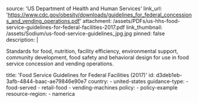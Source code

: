 source: 'US Department of Health and Human Services'
link_url: 'https://www.cdc.gov/obesity/downloads/guidelines_for_federal_concessions_and_vending_operations.pdf'
attachment: /assets/PDFs/us-hhs-food-service-guidelines-for-federal-facilities-2017.pdf
link_thumbnail: /assets/Sodium/us-food-service-guidelines_jpg.jpg
pinned: false
description: |
  <p>Standards for food, nutrition, facility efficiency, environmental support, community development, food safety and behavioral design for use in food service concession and vending operations.
  </p>
title: 'Food Service Guidelines for Federal Facilities (2017)'
id: d3deb1eb-3afb-4844-baac-ae79846e90e7
country:
  - united-states
guidance-type:
  - food-served
  - retail-food
  - vending-machines
policy:
  - policy-example
resource-region:
  - namerica
